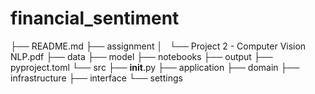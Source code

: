 # financial_sentiment



├── README.md
├── assignment
│   └── Project 2 - Computer Vision NLP.pdf
├── data
├── model
├── notebooks
├── output
├── pyproject.toml
└── src
    ├── __init__.py
    ├── application
    ├── domain
    ├── infrastructure
    ├── interface
    └── settings
